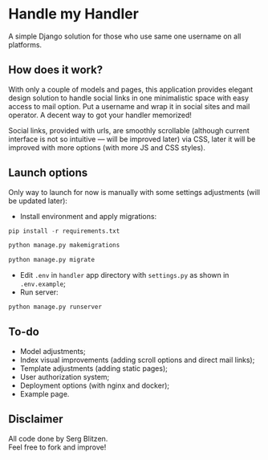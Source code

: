 # Handle my Handler

A simple Django solution for those who use same one username on all platforms.

## How does it work?

With only a couple of models and pages, this application provides elegant design solution to handle social links in one 
minimalistic space with easy access to mail option. Put a username and wrap it in social sites and mail operator.
A decent way to got your handler memorized!

Social links, provided with urls, are smoothly scrollable (although current interface is not so intuitive — will be
improved later) via CSS, later it will be improved with more options (with more JS and CSS styles).

## Launch options

Only way to launch for now is manually with some settings adjustments (will be updated later):
* Install environment and apply migrations:
```python
pip install -r requirements.txt
```
```python
python manage.py makemigrations
```
```python
python manage.py migrate
```
* Edit `.env` in `handler` app directory with `settings.py` as shown in `.env.example`;
* Run server:
```python
python manage.py runserver
```


## To-do
* Model adjustments;
* Index visual improvements (adding scroll options and direct mail links);
* Template adjustments (adding static pages);
* User authorization system;
* Deployment options (with nginx and docker);
* Example page.


## Disclaimer
All code done by Serg Blitzen.
<br>Feel free to fork and improve!
